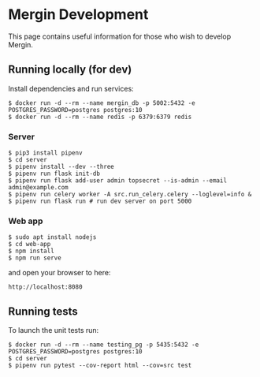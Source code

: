 
# Mergin Development

This page contains useful information for those who wish to develop Mergin.


## Running locally (for dev)
Install dependencies and run services:

```shell
$ docker run -d --rm --name mergin_db -p 5002:5432 -e POSTGRES_PASSWORD=postgres postgres:10
$ docker run -d --rm --name redis -p 6379:6379 redis
```

### Server
```shell
$ pip3 install pipenv
$ cd server
$ pipenv install --dev --three
$ pipenv run flask init-db
$ pipenv run flask add-user admin topsecret --is-admin --email admin@example.com
$ pipenv run celery worker -A src.run_celery.celery --loglevel=info &
$ pipenv run flask run # run dev server on port 5000
```

### Web app
```shell
$ sudo apt install nodejs
$ cd web-app
$ npm install
$ npm run serve
```
and open your browser to here:
```
http://localhost:8080
```

## Running tests
To launch the unit tests run:
```shell
$ docker run -d --rm --name testing_pg -p 5435:5432 -e POSTGRES_PASSWORD=postgres postgres:10
$ cd server
$ pipenv run pytest --cov-report html --cov=src test
```
